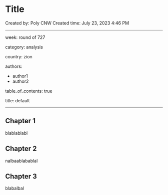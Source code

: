 # Title

Created by: Poly CNW
Created time: July 23, 2023 4:46 PM

---

week: round of 727

category: analysis

country: zion

authors:

- author1
- author2

table_of_contents: true

title: default

---

## Chapter 1

blablablabl

## Chapter 2

nalbaablabablal

## Chapter 3

blabalbal